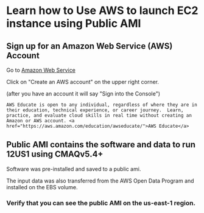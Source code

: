 # Learn how to Use AWS to launch EC2 instance using Public AMI

## Sign up for an Amazon Web Service (AWS) Account

Go to <a href="http://aws.amazon.com">Amazon Web Service</a>

Click on "Create an AWS account" on the upper right corner.

(after you have an account it will say "Sign into the Console")

```{note}
AWS Educate is open to any individual, regardless of where they are in their education, technical experience, or career journey.  Learn, practice, and evaluate cloud skills in real time without creating an Amazon or AWS account. <a href="https://aws.amazon.com/education/awseducate/">AWS Educate</a>
```



## Public AMI contains the software and data to run 12US1 using CMAQv5.4+

Software was pre-installed and saved to a public ami.

The input data was also transferred from the AWS Open Data Program and installed on the EBS volume.


### Verify that you can see the public AMI on the us-east-1 region.

